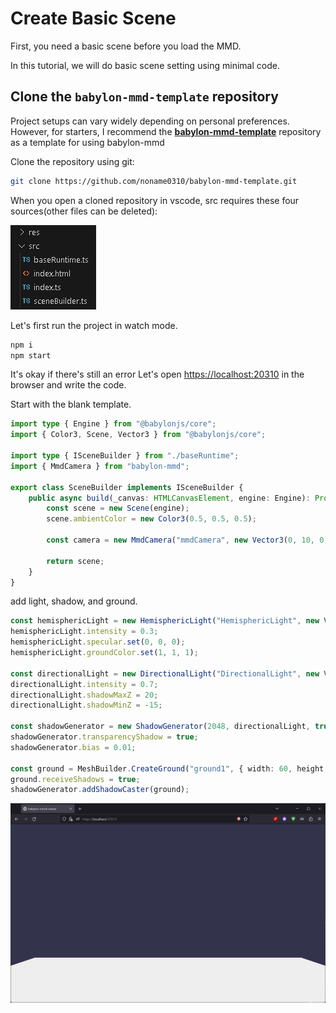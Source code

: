 # Create Basic Scene

First, you need a basic scene before you load the MMD.

In this tutorial, we will do basic scene setting using minimal code.

## Clone the `babylon-mmd-template` repository

Project setups can vary widely depending on personal preferences. However, for starters, I recommend the **[babylon-mmd-template](https://github.com/noname0310/babylon-mmd-template.git)** repository as a template for using babylon-mmd

Clone the repository using git:

```bash
git clone https://github.com/noname0310/babylon-mmd-template.git
```

When you open a cloned repository in vscode, src requires these four sources(other files can be deleted):

![vscode explorer files](image.png)

Let's first run the project in watch mode.

```bash
npm i
npm start
```

It's okay if there's still an error Let's open [https://localhost:20310](https://localhost:20310) in the browser and write the code.

Start with the blank template.

```typescript title="src/sceneBuilder.ts"
import type { Engine } from "@babylonjs/core";
import { Color3, Scene, Vector3 } from "@babylonjs/core";

import type { ISceneBuilder } from "./baseRuntime";
import { MmdCamera } from "babylon-mmd";

export class SceneBuilder implements ISceneBuilder {
    public async build(_canvas: HTMLCanvasElement, engine: Engine): Promise<Scene> {
        const scene = new Scene(engine);
        scene.ambientColor = new Color3(0.5, 0.5, 0.5);

        const camera = new MmdCamera("mmdCamera", new Vector3(0, 10, 0), scene);
        
        return scene;
    }
}
```

add light, shadow, and ground.

```typescript title="src/sceneBuilder.ts"
const hemisphericLight = new HemisphericLight("HemisphericLight", new Vector3(0, 1, 0), scene);
hemisphericLight.intensity = 0.3;
hemisphericLight.specular.set(0, 0, 0);
hemisphericLight.groundColor.set(1, 1, 1);

const directionalLight = new DirectionalLight("DirectionalLight", new Vector3(0.5, -1, 1), scene);
directionalLight.intensity = 0.7;
directionalLight.shadowMaxZ = 20;
directionalLight.shadowMinZ = -15;

const shadowGenerator = new ShadowGenerator(2048, directionalLight, true, camera);
shadowGenerator.transparencyShadow = true;
shadowGenerator.bias = 0.01;

const ground = MeshBuilder.CreateGround("ground1", { width: 60, height: 60, subdivisions: 2, updatable: false }, scene);
ground.receiveShadows = true;
shadowGenerator.addShadowCaster(ground);
```

![now we have ground](image-1.png)


